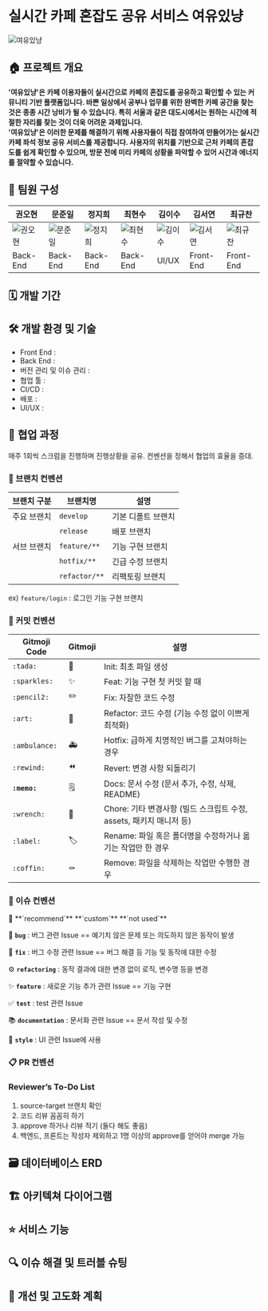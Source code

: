 # 실시간 카페 혼잡도 공유 서비스 여유있냥

![여유있냥](https://github.com/user-attachments/assets/311b7a55-2a75-47c1-a982-61ff4916b8ca)

## 🏠 프로젝트 개요

**'여유있냥'은 카페 이용자들이 실시간으로 카페의 혼잡도를 공유하고 확인할 수 있는 커뮤니티 기반 플랫폼입니다. 바쁜 일상에서 공부나 업무를 위한 완벽한 카페 공간을 찾는 것은 종종 시간 낭비가 될 수 있습니다. 특히 서울과 같은 대도시에서는 원하는 시간에 적절한 자리를 찾는 것이 더욱 어려운 과제입니다.
</br>
'여유있냥'은 이러한 문제를 해결하기 위해 사용자들이 직접 참여하여 만들어가는 실시간 카페 좌석 정보 공유 서비스를 제공합니다. 사용자의 위치를 기반으로 근처 카페의 혼잡도를 쉽게 확인할 수 있으며, 방문 전에 미리 카페의 상황을 파악할 수 있어 시간과 에너지를 절약할 수 있습니다.**

## 👥 팀원 구성

| 권오현                                                           | 문준일                                                           | 정지희                                                           | 최현수                                                           | 김이수                                                           | 김서연                                                           | 최규찬                                                           |
| ---------------------------------------------------------------- | ---------------------------------------------------------------- | ---------------------------------------------------------------- | ---------------------------------------------------------------- | ---------------------------------------------------------------- | ---------------------------------------------------------------- | ---------------------------------------------------------------- |
| ![권오현](https://avatars.githubusercontent.com/u/148173045?v=4) | ![문준일](https://avatars.githubusercontent.com/u/130478251?v=4) | ![정지희](https://avatars.githubusercontent.com/u/102722507?v=4) | ![최현수](https://avatars.githubusercontent.com/u/106013493?v=4) | ![김이수](https://avatars.githubusercontent.com/u/169640515?v=4) | ![김서연](https://avatars.githubusercontent.com/u/122855139?v=4) | ![최규찬](https://avatars.githubusercontent.com/u/169640483?v=4) |
| Back-End                                                         | Back-End                                                         | Back-End                                                         | Back-End                                                         | UI/UX                                                            | Front-End                                                        | Front-End                                                        |

## 🗓️ 개발 기간

## 🛠️ 개발 환경 및 기술

- Front End :
- Back End :
- 버전 관리 및 이슈 관리 :
- 협업 툴 :
- CI/CD :
- 배포 :
- UI/UX :

## 🤝 협업 과정

매주 1회씩 스크럼을 진행하며 진행상황을 공유. 컨벤션을 정해서 협업의 효율을 증대.

### 🌿 브랜치 컨벤션

| 브랜치 구분 | 브랜치명      | 설명               |
| ----------- | ------------- | ------------------ |
| 주요 브랜치 | `develop`     | 기본 디폴트 브랜치 |
|             | `release`     | 배포 브랜치        |
| 서브 브랜치 | `feature/**`  | 기능 구현 브랜치   |
|             | `hotfix/**`   | 긴급 수정 브랜치   |
|             | `refactor/**` | 리팩토링 브랜치    |

ex) `feature/login` : 로그인 기능 구현 브랜치

### 📝 커밋 컨벤션

| Gitmoji Code  | Gitmoji | 설명                                                                |
| ------------- | ------- | ------------------------------------------------------------------- |
| `:tada:`      | 🎉      | Init: 최초 파일 생성                                                |
| `:sparkles:`  | ✨      | Feat: 기능 구현 첫 커밋 할 때                                       |
| `:pencil2:`   | ✏️      | Fix: 자잘한 코드 수정                                               |
| `:art:`       | 🎨      | Refactor: 코드 수정 (기능 수정 없이 이쁘게 최적화)                  |
| `:ambulance:` | 🚑      | Hotfix: 급하게 치명적인 버그를 고쳐야하는 경우                      |
| `:rewind:`    | ⏪️     | Revert: 변경 사항 되돌리기                                          |
| **`:memo:`**  | 🗒️      | Docs: 문서 수정 (문서 추가, 수정, 삭제, README)                     |
| `:wrench:`    | 🔧      | Chore: 기타 변경사항 (빌드 스크립트 수정, assets, 패키지 매니저 등) |
| `:label:`     | 🏷️      | Rename: 파일 혹은 폴더명을 수정하거나 옮기는 작업만 한 경우         |
| `:coffin:`    | ⚰️      | Remove: 파일을 삭제하는 작업만 수행한 경우                          |

### 💬 이슈 컨벤션

<aside>
💬 **`recommend`** **`custom`** **`not used`**

</aside>

🐞 **`bug`** : 버그 관련 Issue == 예기치 않은 문제 또는 의도하지 않은 동작이 발생

🔨 **`fix`** : 버그 수정 관련 Issue == 버그 해결 등 기능 및 동작에 대한 수정

⚙️ **`refactoring`** : 동작 결과에 대한 변경 없이 로직, 변수명 등을 변경

✨ **`feature`** : 새로운 기능 추가 관련 Issue == 기능 구현

✅ **`test`** : test 관련 Issue

📚 **`documentation`** : 문서화 관련 Issue == 문서 작성 및 수정

🎨 **`style`** : UI 관련 Issue에 사용

### 📋 PR 컨벤션

### Reviewer’s To-Do List

1. source-target 브랜치 확인
2. 코드 리뷰 꼼꼼히 하기
3. approve 하거나 리뷰 적기 (둘다 해도 좋음)
4. 백엔드, 프론트는 작성자 제외하고 1명 이상의 approve를 얻어야 merge 가능

## 🗃️ 데이터베이스 ERD

## 🏗️ 아키텍쳐 다이어그램

## ⭐ 서비스 기능

## 🔍 이슈 해결 및 트러블 슈팅

## 🚀 개선 및 고도화 계획
